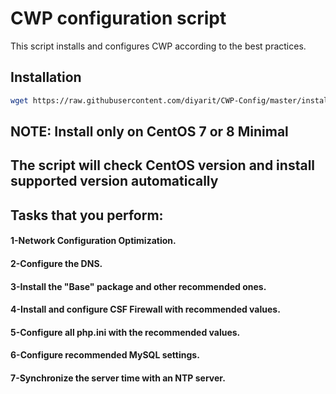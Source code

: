 # CWP configuration script

This script installs and configures CWP according to the best practices.

## Installation

```bash
wget https://raw.githubusercontent.com/diyarit/CWP-Config/master/install_cwp.sh && bash install_cwp.sh
```

## NOTE: Install only on CentOS 7 or 8 Minimal
## The script will check CentOS version and install supported version automatically

## Tasks that you perform:

#### 1-Network Configuration Optimization.
#### 2-Configure the DNS.
#### 3-Install the "Base" package and other recommended ones.
#### 4-Install and configure CSF Firewall with recommended values.
#### 5-Configure all php.ini with the recommended values.
#### 6-Configure recommended MySQL settings.
#### 7-Synchronize the server time with an NTP server.
